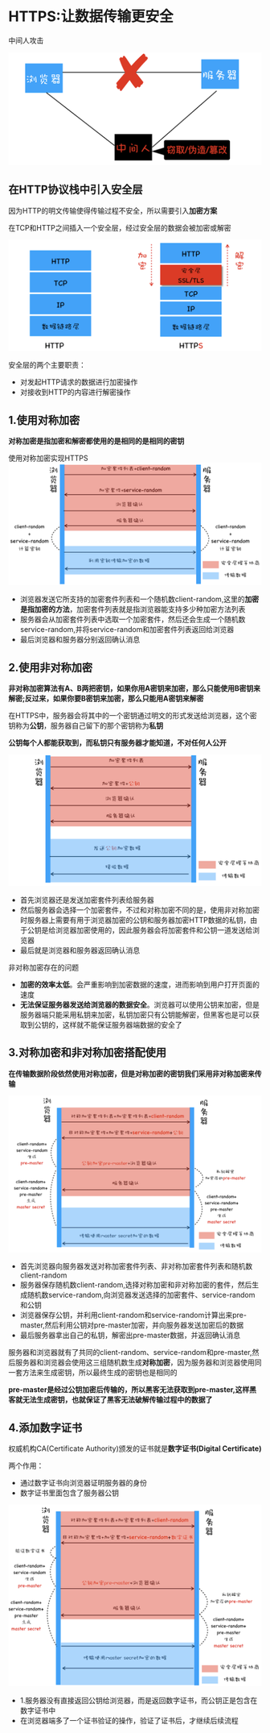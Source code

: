 # HTTPS:让数据传输更安全 
中间人攻击  

![](img/中间人攻击.png)  

## 在HTTP协议栈中引入安全层
因为HTTP的明文传输使得传输过程不安全，所以需要引入**加密方案**  

在TCP和HTTP之间插入一个安全层，经过安全层的数据会被加密或解密  

![](img/HTTP和HTTPS.png)  

安全层的两个主要职责：  
- 对发起HTTP请求的数据进行加密操作
- 对接收到HTTP的内容进行解密操作


## 1.使用对称加密
**对称加密是指加密和解密都使用的是相同的是相同的密钥**  

使用对称加密实现HTTPS  
![](img/对称加密.png)  

- 浏览器发送它所支持的加密套件列表和一个随机数client-random,这里的**加密是指加密的方法**，加密套件列表就是指浏览器能支持多少种加密方法列表
- 服务器会从加密套件列表中选取一个加密套件，然后还会生成一个随机数service-random,并将service-random和加密套件列表返回给浏览器
- 最后浏览器和服务器分别返回确认消息

## 2.使用非对称加密
**非对称加密算法有A、B两把密钥，如果你用A密钥来加密，那么只能使用B密钥来解密;反过来，如果你要B密钥来加密，那么只能用A密钥来解密**  

在HTTPS中，服务器会将其中的一个密钥通过明文的形式发送给浏览器，这个密钥称为**公钥**，服务器自己留下的那个密钥称为**私钥**  

**公钥每个人都能获取到，而私钥只有服务器才能知道，不对任何人公开**  

![](img/非对称加密.png)  

- 首先浏览器还是发送加密套件列表给服务器
- 然后服务器会选择一个加密套件，不过和对称加密不同的是，使用非对称加密时服务器上需要有用于浏览器加密的公钥和服务器加密HTTP数据的私钥，由于公钥是给浏览器加密使用的，因此服务器会将加密套件和公钥一道发送给浏览器
- 最后就是浏览器和服务器返回确认消息

非对称加密存在的问题  
- **加密的效率太低**。会严重影响到加密数据的速度，进而影响到用户打开页面的速度
- **无法保证服务器发送给浏览器的数据安全**。浏览器可以使用公钥来加密，但是服务器端只能采用私钥来加密，私钥加密只有公钥能解密，但黑客也是可以获取到公钥的，这样就不能保证服务器端数据的安全了

## 3.对称加密和非对称加密搭配使用
**在传输数据阶段依然使用对称加密，但是对称加密的密钥我们采用非对称加密来传输**  

![](img/对称加密和非对称加密搭配.png)  

- 首先浏览器向服务器发送对称加密套件列表、非对称加密套件列表和随机数client-random
- 服务器保存随机数client-random,选择对称加密和非对称加密的套件，然后生成随机数service-random,向浏览器发送选择的加密套件、service-random和公钥
- 浏览器保存公钥，并利用client-random和service-random计算出来pre-master,然后利用公钥对pre-master加密，并向服务器发送加密后的数据
- 最后服务器拿出自己的私钥，解密出pre-master数据，并返回确认消息

服务器和浏览器就有了共同的client-random、service-random和pre-master,然后服务器和浏览器会使用这三组随机数生成**对称加密**，因为服务器和浏览器使用同一套方法来生成密钥，所以最终生成的密钥也是相同的  

**pre-master是经过公钥加密后传输的，所以黑客无法获取到pre-master,这样黑客就无法生成密钥，也就保证了黑客无法破解传输过程中的数据了**

## 4.添加数字证书
权威机构CA(Certificate Authority)颁发的证书就是**数字证书(Digital Certificate)**  

两个作用：  
- 通过数字证书向浏览器证明服务器的身份
- 数字证书里面包含了服务器公钥  

![](img/数字证书.png)  

- 1.服务器没有直接返回公钥给浏览器，而是返回数字证书，而公钥正是包含在数字证书中
- 在浏览器端多了一个证书验证的操作，验证了证书后，才继续后续流程